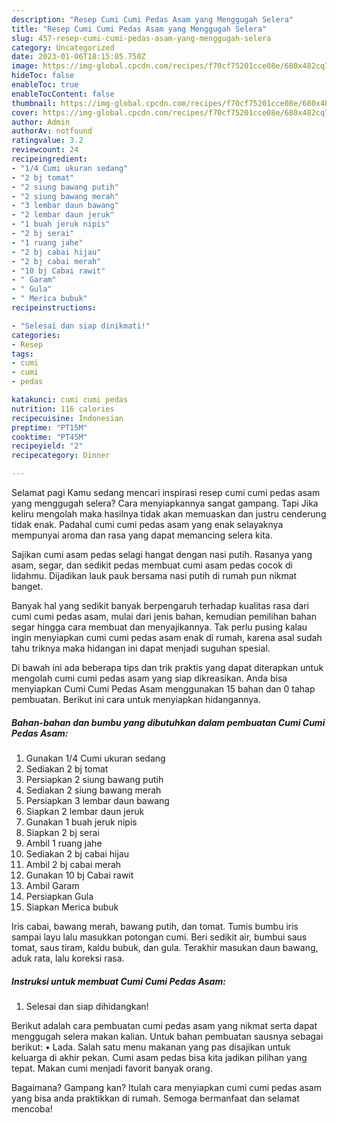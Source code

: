```yaml
---
description: "Resep Cumi Cumi Pedas Asam yang Menggugah Selera"
title: "Resep Cumi Cumi Pedas Asam yang Menggugah Selera"
slug: 457-resep-cumi-cumi-pedas-asam-yang-menggugah-selera
category: Uncategorized
date: 2023-01-06T18:15:05.750Z
image: https://img-global.cpcdn.com/recipes/f70cf75201cce08e/680x482cq70/cumi-cumi-pedas-asam-foto-resep-utama.jpg
hideToc: false
enableToc: true
enableTocContent: false
thumbnail: https://img-global.cpcdn.com/recipes/f70cf75201cce08e/680x482cq70/cumi-cumi-pedas-asam-foto-resep-utama.jpg
cover: https://img-global.cpcdn.com/recipes/f70cf75201cce08e/680x482cq70/cumi-cumi-pedas-asam-foto-resep-utama.jpg
author: Admin
authorAv: notfound
ratingvalue: 3.2
reviewcount: 24
recipeingredient:
- "1/4 Cumi ukuran sedang"
- "2 bj tomat"
- "2 siung bawang putih"
- "2 siung bawang merah"
- "3 lembar daun bawang"
- "2 lembar daun jeruk"
- "1 buah jeruk nipis"
- "2 bj serai"
- "1 ruang jahe"
- "2 bj cabai hijau"
- "2 bj cabai merah"
- "10 bj Cabai rawit"
- " Garam"
- " Gula"
- " Merica bubuk"
recipeinstructions:

- "Selesai dan siap dinikmati!"
categories:
- Resep
tags:
- cumi
- cumi
- pedas

katakunci: cumi cumi pedas 
nutrition: 116 calories
recipecuisine: Indonesian
preptime: "PT15M"
cooktime: "PT45M"
recipeyield: "2"
recipecategory: Dinner

---
```



Selamat pagi Kamu sedang mencari inspirasi resep cumi cumi pedas asam yang menggugah selera? Cara menyiapkannya sangat gampang. Tapi Jika keliru mengolah maka hasilnya tidak akan memuaskan dan justru cenderung tidak enak. Padahal cumi cumi pedas asam yang enak selayaknya mempunyai aroma dan rasa yang dapat memancing selera kita.


Sajikan cumi asam pedas selagi hangat dengan nasi putih. Rasanya yang asam, segar, dan sedikit pedas membuat cumi asam pedas cocok di lidahmu. Dijadikan lauk pauk bersama nasi putih di rumah pun nikmat banget.

Banyak hal yang sedikit banyak berpengaruh terhadap kualitas rasa dari cumi cumi pedas asam, mulai dari jenis bahan, kemudian pemilihan bahan segar hingga cara membuat dan menyajikannya. Tak perlu pusing kalau ingin menyiapkan cumi cumi pedas asam enak di rumah, karena asal sudah tahu triknya maka hidangan ini dapat menjadi suguhan spesial.


Di bawah ini ada beberapa tips dan trik praktis yang dapat diterapkan untuk mengolah cumi cumi pedas asam yang siap dikreasikan. Anda bisa menyiapkan Cumi Cumi Pedas Asam menggunakan 15 bahan dan 0 tahap pembuatan. Berikut ini cara untuk menyiapkan hidangannya.

<!--inarticleads1-->

##### Bahan-bahan dan bumbu yang dibutuhkan dalam pembuatan Cumi Cumi Pedas Asam:

1. Gunakan 1/4 Cumi ukuran sedang
1. Sediakan 2 bj tomat
1. Persiapkan 2 siung bawang putih
1. Sediakan 2 siung bawang merah
1. Persiapkan 3 lembar daun bawang
1. Siapkan 2 lembar daun jeruk
1. Gunakan 1 buah jeruk nipis
1. Siapkan 2 bj serai
1. Ambil 1 ruang jahe
1. Sediakan 2 bj cabai hijau
1. Ambil 2 bj cabai merah
1. Gunakan 10 bj Cabai rawit
1. Ambil  Garam
1. Persiapkan  Gula
1. Siapkan  Merica bubuk


Iris cabai, bawang merah, bawang putih, dan tomat. Tumis bumbu iris sampai layu lalu masukkan potongan cumi. Beri sedikit air, bumbui saus tomat, saus tiram, kaldu bubuk, dan gula. Terakhir masukan daun bawang, aduk rata, lalu koreksi rasa. 

<!--inarticleads2-->

##### Instruksi untuk membuat Cumi Cumi Pedas Asam:


1. Selesai dan siap dihidangkan!

Berikut adalah cara pembuatan cumi pedas asam yang nikmat serta dapat menggugah selera makan kalian. Untuk bahan pembuatan sausnya sebagai berikut: • Lada. Salah satu menu makanan yang pas disajikan untuk keluarga di akhir pekan. Cumi asam pedas bisa kita jadikan pilihan yang tepat. Makan cumi menjadi favorit banyak orang. 

Bagaimana? Gampang kan? Itulah cara menyiapkan cumi cumi pedas asam yang bisa anda praktikkan di rumah. Semoga bermanfaat dan selamat mencoba!
